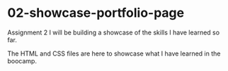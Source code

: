 # 02-showcase-portfolio-page
Assignment 2 I will be building a showcase of the skills I have learned so far.

The HTML and CSS files are here to showcase what I have learned in the boocamp.